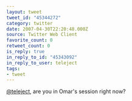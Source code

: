 ```yaml
---
layout: tweet
tweet_id: "45344272"
category: twitter
date: 2007-04-30T22:20:48.000Z
source: Twitter Web Client
favorite_count: 0
retweet_count: 0
is_reply: true
in_reply_to_id: "45343092"
in_reply_to_user: teleject
tags:
- tweet
---
```


[@teleject](https://twitter.com/@teleject), are you in Omar's session right now?
